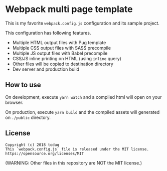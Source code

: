 # Webpack multi page template

This is my favorite `webpack.config.js` configuration and its sample project.

This configuration has following features.

- Multiple HTML output files with Pug template
- Multiple CSS output files with SASS precompile
- Multiple JS output files with Babel precompile
- CSS/JS inline printing on HTML (using `inline` query)
- Other files will be copied to destination directory
- Dev server and production build

## How to use

On development, execute `yarn watch` and a compiled html will open on your browser.

On production, execute `yarn build` and the compiled assets will generated on `./public` directory.

## License

```
Copyright (c) 2018 toduq
This `webpack.config.js` file is released under the MIT license.
https://opensource.org/licenses/MIT
```

(WARNING: Other files in this repository are NOT the MIT license.)
